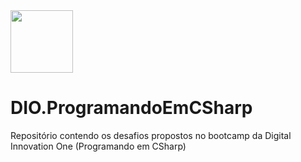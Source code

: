 <img src="https://hermes.digitalinnovation.one/skills/21020ed4-299a-4e76-8cf2-86c38502b4b4.png" width='100' height='100'>

# DIO.ProgramandoEmCSharp
Repositório contendo os desafios propostos no bootcamp da Digital Innovation One (Programando em CSharp)
